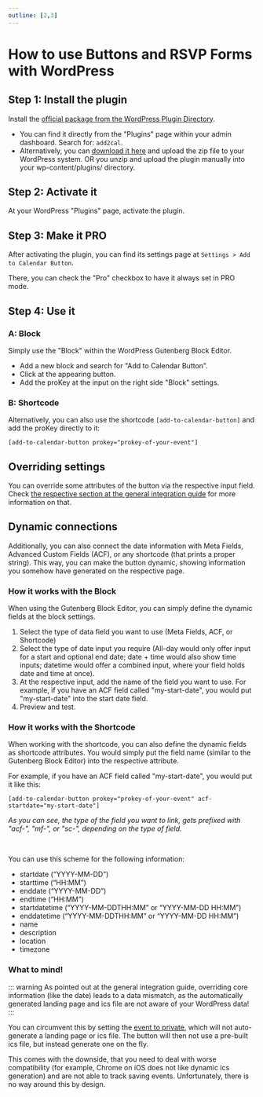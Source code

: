 ```yaml
---
outline: [2,3]
---
```


# How to use Buttons and RSVP Forms with WordPress

## Step 1: Install the plugin

Install the [official package from the WordPress Plugin Directory](https://wordpress.org/plugins/add-to-calendar-button). 

* You can find it directly from the "Plugins" page within your admin dashboard. Search for: `add2cal`.
* Alternatively, you can [download it here](https://wordpress.org/plugins/add-to-calendar-button) and upload the zip file to your WordPress system. OR you unzip and upload the plugin manually into your wp-content/plugins/ directory.

## Step 2: Activate it

At your WordPress "Plugins" page, activate the plugin.

## Step 3: Make it PRO

After activating the plugin, you can find its settings page at `Settings > Add to Calendar Button`.

There, you can check the "Pro" checkbox to have it always set in PRO mode.

## Step 4: Use it

### A: Block

Simply use the "Block" within the WordPress Gutenberg Block Editor.

* Add a new block and search for "Add to Calendar Button".
* Click at the appearing button.
* Add the proKey at the input on the right side "Block" settings.

### B: Shortcode

Alternatively, you can also use the shortcode `[add-to-calendar-button]` and add the proKey directly to it:

```
[add-to-calendar-button prokey="prokey-of-your-event"]
```

## Overriding settings

You can override some attributes of the button via the respective input field. 
Check [the respective section at the general integration guide](/integration/general.html#overwrite-settings) for more information on that.

## Dynamic connections

Additionally, you can also connect the date information with Meta Fields, Advanced Custom Fields (ACF), or any shortcode (that prints a proper string). 
This way, you can make the button dynamic, showing information you somehow have generated on the respective page.

### How it works with the Block

When using the Gutenberg Block Editor, you can simply define the dynamic fields at the block settings.

1. Select the type of data field you want to use (Meta Fields, ACF, or Shortcode)
2. Select the type of date input you require (All-day would only offer input for a start and optional end date; date + time would also show time inputs; datetime would offer a combined input, where your field holds date and time at once).
3. At the respective input, add the name of the field you want to use. For example, if you have an ACF field called "my-start-date", you would put "my-start-date" into the start date field.
4. Preview and test.

### How it works with the Shortcode

When working with the shortcode, you can also define the dynamic fields as shortcode attributes.
You would simply put the field name (similar to the Gutenberg Block Editor) into the respective attribute.

For example, if you have an ACF field called "my-start-date", you would put it like this: 
```
[add-to-calendar-button prokey="prokey-of-your-event" acf-startdate="my-start-date"]
```

*As you can see, the type of the field you want to link, gets prefixed with "acf-", "mf-", or "sc-", depending on the type of field.*

<br />

You can use this scheme for the following information:

* startdate (“YYYY-MM-DD”)
* starttime (“HH:MM”)
* enddate (“YYYY-MM-DD”)
* endtime (“HH:MM”)
* startdatetime (“YYYY-MM-DDTHH:MM” or “YYYY-MM-DD HH:MM”)
* enddatetime (“YYYY-MM-DDTHH:MM” or “YYYY-MM-DD HH:MM”)
* name
* description
* location
* timezone

### What to mind!

::: warning As pointed out at the general integration guide, overriding core information (like the date) leads to a data mismatch, as the automatically generated landing page and ics file are not aware of your WordPress data!
:::

You can circumvent this by setting the [event to private](/application-manual/groups-and-events.html#detail-page-1), which will not auto-generate a landing page or ics file. 
The button will then not use a pre-built ics file, but instead generate one on the fly.

This comes with the downside, that you need to deal with worse compatibility (for example, Chrome on iOS does not like dynamic ics generation) and are not able to track saving events.
Unfortunately, there is no way around this by design.
